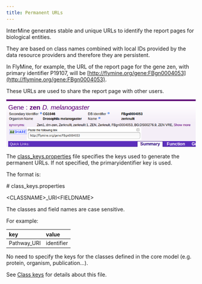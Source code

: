 ```yaml
---
title: Permanent URLs
---
```


InterMine generates stable and unique URLs to identify the report pages for biological entities.

They are based on class names combined with local IDs provided by the data resource providers and therefore they are persistent.

In FlyMine, for example, the URL of the report page for the gene zen, with primary identifier P19107, will be [http://flymine.org/gene:FBgn0004053](http://flymine.org/gene:FBgn0004053).

These URLs are used to share the report page with other users.

![](img/share.png)

The [class\_keys.properties](../properties/class-keys.md) file specifies the keys used to generate the permanent URLs. If not specified, the primaryidentifier key is used.

The format is:

\# class\_keys.properties 

&lt;CLASSNAME&gt;\_URI&lt;FIELDNAME&gt;

The classes and field names are case sensitive.

For example:

| key | value |
| :--- | :--- |
| Pathway\_URI | identifier |

No need to specify the keys for the classes defined in the core model \(e.g. protein, organism, publication...\).

See [Class keys](../properties/class-keys.md) for details about this file.
